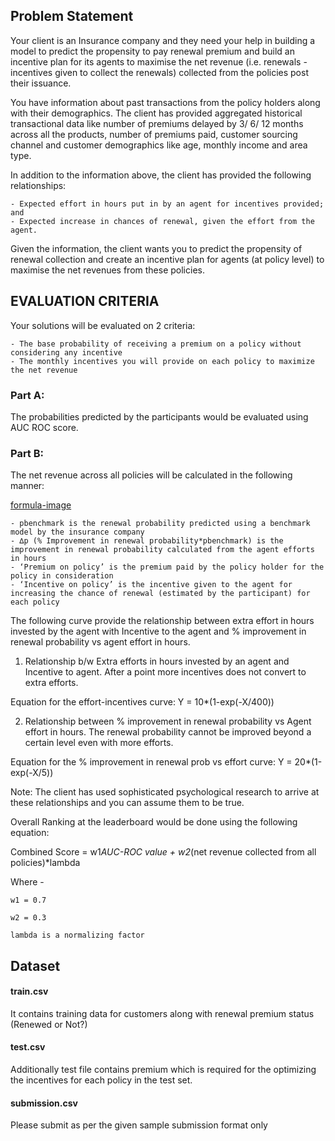 ## Problem Statement

Your client is an Insurance company and they need your help in building a model to predict the propensity to pay renewal premium and build an incentive plan for its agents to maximise the net revenue (i.e. renewals - incentives given to collect the renewals) collected from the policies post their issuance.

 
You have information about past transactions from the policy holders along with their demographics. The client has provided aggregated historical transactional data like number of premiums delayed by 3/ 6/ 12 months across all the products, number of premiums paid, customer sourcing channel and customer demographics like age, monthly income and area type.

 
In addition to the information above, the client has provided the following relationships:

    - Expected effort in hours put in by an agent for incentives provided; and
    - Expected increase in chances of renewal, given the effort from the agent.

 

Given the information, the client wants you to predict the propensity of renewal collection and create an incentive plan for agents (at policy level) to maximise the net revenues from these policies.

## EVALUATION CRITERIA

Your solutions will be evaluated on 2 criteria:

    - The base probability of receiving a premium on a policy without considering any incentive
    - The monthly incentives you will provide on each policy to maximize the net revenue 

### Part A:

The probabilities predicted by the participants would be evaluated using AUC ROC score.

 
### Part B:

The net revenue across all policies will be calculated in the following manner:

[formula-image](https://s3-ap-south-1.amazonaws.com/av-blog-media/wp-content/uploads/2018/07/Mckinsey_Image.jpg)


    - pbenchmark is the renewal probability predicted using a benchmark model by the insurance company
    - ∆p (% Improvement in renewal probability*pbenchmark) is the improvement in renewal probability calculated from the agent efforts in hours
    - ‘Premium on policy’ is the premium paid by the policy holder for the policy in consideration
    - ‘Incentive on policy’ is the incentive given to the agent for increasing the chance of renewal (estimated by the participant) for each policy


The following curve provide the relationship between extra effort in hours invested by the agent with Incentive to the agent and % improvement in renewal probability vs agent effort in hours.

1. Relationship b/w Extra efforts in hours invested by an agent and Incentive to agent. After a point more incentives does not convert to extra efforts.

Equation for the effort-incentives curve: Y = 10*(1-exp(-X/400))

2. Relationship between % improvement in renewal probability vs Agent effort in hours. The renewal probability cannot be improved beyond a certain level even with more efforts.

Equation for the % improvement in renewal prob vs effort curve: Y = 20*(1-exp(-X/5))

Note: The client has used sophisticated psychological research to arrive at these relationships and you can assume them to be true. 

Overall Ranking at the leaderboard would be done using the following equation:

Combined Score = w1*AUC-ROC value + w2*(net revenue collected from all policies)*lambda

Where -

	w1 = 0.7

	w2 = 0.3

	lambda is a normalizing factor


## Dataset

#### train.csv

It contains training data for customers along with renewal premium status (Renewed or Not?)

[]()

#### test.csv

Additionally test file contains premium which is required for the optimizing the incentives for each policy in the test set.

[]()

#### submission.csv

Please submit as per the given sample submission format only

[]()